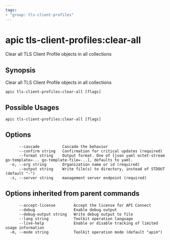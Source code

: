 ```yaml
---
tags:
- "group: tls-client-profiles"
---
```

# apic tls-client-profiles:clear-all

Clear all TLS Client Profile objects in all collections

## Synopsis

Clear all TLS Client Profile objects in all collections

```
apic tls-client-profiles:clear-all [flags]
```

## Possible Usages

```
apic tls-client-profiles:clear-all [flags]
```

## Options

```
      --cascade          Cascade the behavior
      --confirm string   Confirmation for critical updates (required)
      --format string    Output format. One of [json yaml octet-stream go-template=... go-template-file=...], defaults to yaml.
  -o, --org string       Organization name or id (required)
      --output string    Write file(s) to directory, instead of STDOUT (default "-")
  -s, --server string    management server endpoint (required)
```

## Options inherited from parent commands

```
      --accept-license        Accept the license for API Connect
      --debug                 Enable debug output
      --debug-output string   Write debug output to file
      --lang string           Toolkit operation language
      --live-help             Enable or disable tracking of limited usage information
  -m, --mode string           Toolkit operation mode (default "apim")
```
